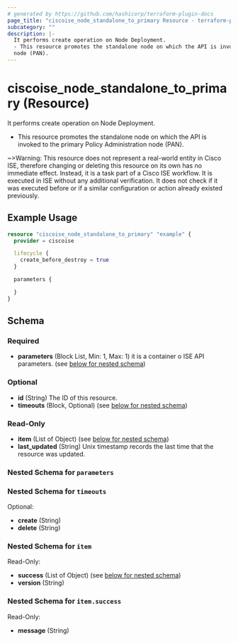 ```yaml
---
# generated by https://github.com/hashicorp/terraform-plugin-docs
page_title: "ciscoise_node_standalone_to_primary Resource - terraform-provider-ciscoise"
subcategory: ""
description: |-
  It performs create operation on Node Deployment.
  - This resource promotes the standalone node on which the API is invoked to the primary Policy Administration
  node (PAN).
---
```


# ciscoise_node_standalone_to_primary (Resource)

It performs create operation on Node Deployment.
- This resource promotes the standalone node on which the API is invoked to the primary Policy Administration
node (PAN).

~>Warning: This resource does not represent a real-world entity in Cisco ISE, therefore changing or deleting this resource on its own has no immediate effect. Instead, it is a task part of a Cisco ISE workflow. It is executed in ISE without any additional verification. It does not check if it was executed before or if a similar configuration or action already existed previously.

## Example Usage

```terraform
resource "ciscoise_node_standalone_to_primary" "example" {
  provider = ciscoise

  lifecycle {
    create_before_destroy = true
  }

  parameters {

  }
}
```

<!-- schema generated by tfplugindocs -->
## Schema

### Required

- **parameters** (Block List, Min: 1, Max: 1) it is a container o ISE API parameters. (see [below for nested schema](#nestedblock--parameters))

### Optional

- **id** (String) The ID of this resource.
- **timeouts** (Block, Optional) (see [below for nested schema](#nestedblock--timeouts))

### Read-Only

- **item** (List of Object) (see [below for nested schema](#nestedatt--item))
- **last_updated** (String) Unix timestamp records the last time that the resource was updated.

<a id="nestedblock--parameters"></a>
### Nested Schema for `parameters`


<a id="nestedblock--timeouts"></a>
### Nested Schema for `timeouts`

Optional:

- **create** (String)
- **delete** (String)


<a id="nestedatt--item"></a>
### Nested Schema for `item`

Read-Only:

- **success** (List of Object) (see [below for nested schema](#nestedobjatt--item--success))
- **version** (String)

<a id="nestedobjatt--item--success"></a>
### Nested Schema for `item.success`

Read-Only:

- **message** (String)


